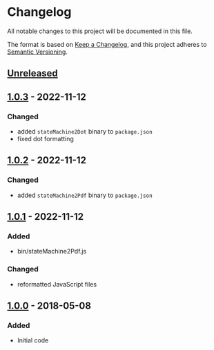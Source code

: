 # Changelog

All notable changes to this project will be documented in this file.

The format is based on [Keep a Changelog][keep-a-changelog],
and this project adheres to [Semantic Versioning][semantic-versioning].

## [Unreleased]

## [1.0.3] - 2022-11-12

### Changed

- added `stateMachine2Dot` binary to `package.json`
- fixed dot formatting

## [1.0.2] - 2022-11-12

### Changed

- added `stateMachine2Pdf` binary to `package.json`

## [1.0.1] - 2022-11-12

### Added

- bin/stateMachine2Pdf.js

### Changed

- reformatted JavaScript files

## [1.0.0] - 2018-05-08

### Added

- Initial code

[Unreleased]: https://github.com/srveit/state-machine/compare/v1.0.3...HEAD
[1.0.3]: https://github.com/srveit/state-machine/releases/tag/v1.0.3
[1.0.2]: https://github.com/srveit/state-machine/releases/tag/v1.0.2
[1.0.1]: https://github.com/srveit/state-machine/releases/tag/v1.0.1
[1.0.0]: https://github.com/srveit/state-machine/releases/tag/v1.0.0
[keep-a-changelog]: https://keepachangelog.com/en/1.1.0/
[semantic-versioning]: https://semver.org/spec/v2.0.0.html
